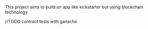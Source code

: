 This project aims to build an app like kickstarter but using blockchain technology




//TODO
	contract tests with ganache


